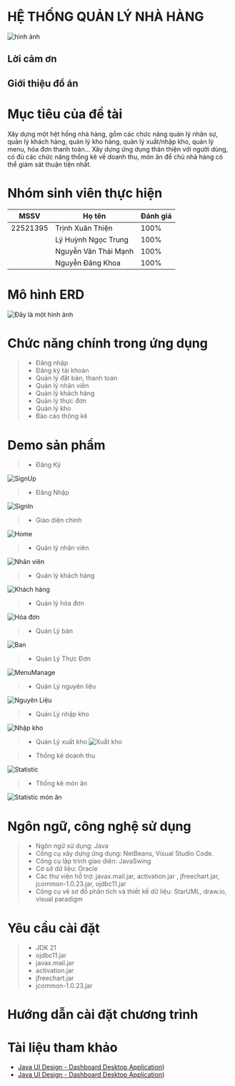 # HỆ THỐNG QUẢN LÝ NHÀ HÀNG
![hình ảnh](images/home1.png)
## Lời cảm ơn
## Giới thiệu đồ án

# Mục tiêu của đề tài
Xây dựng một hệt hống nhà hàng, gồm các chức năng quản lý nhân sự, quản lý khách hàng, quản lý kho hàng, quản lý xuất/nhập kho, quản lý menu, hóa đơn thanh toán... Xây dựng ứng dụng thân thiện với người dùng, có đủ các chức năng thống kê về doanh thu, món ăn để chủ nhà hàng có thể giám sát thuận tiện nhất.
# Nhóm sinh viên thực hiện
| MSSV | Họ tên | Đánh giá|
|-------|-------|-------|
| 22521395| Trịnh Xuân Thiện | 100% |
|  | Lý Huỳnh Ngọc Trung | 100% |
|  | Nguyễn Văn Thái Mạnh | 100% |
|  | Nguyễn Đăng Khoa | 100% |
# Mô hình ERD
![Đây là một hình ảnh](images/ẻd.drawio.png)
# Chức năng chính trong ứng dụng
> * Đăng nhập
> * Đăng ký tài khoản
> * Quản lý đặt bàn, thanh toán
> * Quản lý nhân viên
> * Quản lý khách hàng
> * Quản lý thực đơn
> * Quản lý kho
> * Báo cáo thông kê
# Demo sản phẩm

>* Đăng Ký

![SignUp](images/singup.png)

>* Đăng Nhập

![SignIn](images/login.png)
>* Giao diện chính

![Home](images/home.png)  

>* Quản lý nhân viên

![Nhân viên](images/nhânvine.png)  
>* Quản lý khách hàng

![Khách hàng](images/khachhang.png)  
>* Quản lý hóa đơn

![Hóa đơn](images/hoadon.png)  
>* Quản Lý bàn

![Ban](images/bàn.png)  

>* Quản Lý Thực Đơn

![MenuManage](images/monan.png)  
>* Quản Lý nguyên liệu

![Nguyên Liệu](images/nguyenlieu.png)  
>* Quản Lý nhập kho

![Nhập kho](images/nhapaj.png)  

>* Quản Lý xuất kho
![Xuất kho](images/xuatkho.png) 

>* Thống kê doanh thu

![Statistic](images/tkdoanhthu.png)
>* Thống kê món ăn

![Statistic món ăn](images/tkmonan.png)  

# Ngôn ngữ, công nghệ sử dụng
>*	Ngôn ngữ sử dụng: Java
>*	Công cụ xây dựng ứng dụng: NetBeans, Visual Studio Code.
>* Công cụ lập trình giao diện: JavaSwing
>* Cơ sở dữ liệu: Oracle
>* Các thư viện hỗ trợ: javax.mail.jar, activation.jar , jfreechart.jar, jcommon-1.0.23.jar, ojdbc11.jar
>* ­Công cụ vẽ sơ đồ phân tích và thiết kế dữ liệu: StarUML, draw.io, visual paradigm

# Yêu cầu cài đặt
>* JDK 21
>* ojdbc11.jar
>* javax.mail.jar
>* activation.jar
>* jfreechart.jar
>* jcommon-1.0.23.jar
# Hướng dẫn cài đặt chương trình
# Tài liệu tham khảo
- [Java UI Design - Dashboard Desktop Application](https://github.com/DJ-Raven/java-ui-dashboard-008))
- [Java UI Design - Dashboard Desktop Application](https://github.com/NHViet03/Java_Project_RestaurantMS))

